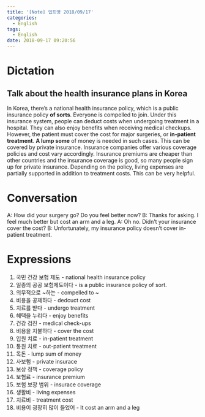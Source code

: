 ```yaml
---
title: '[Note] 입트영 2018/09/17'
categories:
  - English
tags:
  - English
date: 2018-09-17 09:20:56
---
```


# Dictation

## Talk about the health insurance plans in Korea

In Korea, there’s a national health insurance policy, which is a public insurance policy **of sorts**. Everyone is compelled to join. Under this insurance system, people can deduct costs when undergoing treatment in a hospital. They can also enjoy benefits when receiving medical checkups. However, the patient must cover the cost for major surgeries, or **in-patient treatment**. **A lump some** of money is needed in such cases. This can be covered by private insurance. Insurance companies offer various coverage policies and cost vary accordingly. Insurance premiums are cheaper than other countries and the insurance coverage is good, so many people sign up for private insurance. Depending on the policy, living expenses are partially supported in addition to treatment costs. This can be very helpful.
​

# Conversation

A: How did your surgery go? Do you feel better now?​
B: Thanks for asking. I feel much better but cost an arm and a leg.​
A: Oh no. Didn’t your insurance cover the cost?​
B: Unfortunately, my insurance policy doesn’t cover in-patient treatment.
​

# Expressions

1. 국민 건강 보험 제도 - national health insurance policy
2. 일종의 공공 보험제도이다 - is a public insurance policy of sort.
3. 의무적으로 ~하는 - compelled to ~
4. 비용을 공제하다 - dedcuct cost
5. 치료를 받다 - undergo treatment
6. 혜택을 누리다 - enjoy benefits
7. 건강 검진 - medical check-ups
8. 비용을 지불하다 - cover the cost
9. 입원 치료 - in-patient treatment
10. 통원 치료 - out-patient treatment
11. 목돈 - lump sum of money
12. 사보험 - private insurace
13. 보상 정책 - coverage policy
14. 보혐료 - insurance premium
15. 보험 보장 범위 - insurace coverage
16. 생활비 - living expenses
17. 치료비 - treatment cost
18. 비용이 굉장히 많이 들었어 - It cost an arm and a leg